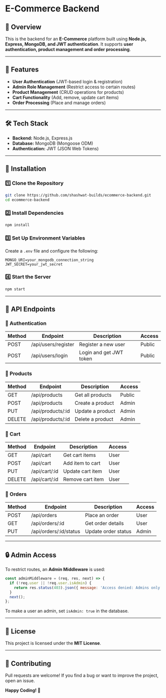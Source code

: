 # E-Commerce Backend

## 🚀 Overview

This is the backend for an **E-Commerce** platform built using **Node.js, Express, MongoDB, and JWT authentication**. It supports **user authentication, product management and order processing**.

---

## 📌 Features

- **User Authentication** (JWT-based login & registration)
- **Admin Role Management** (Restrict access to certain routes)
- **Product Management** (CRUD operations for products)
- **Cart Functionality** (Add, remove, update cart items)
- **Order Processing** (Place and manage orders)

---

## 🛠️ Tech Stack

- **Backend:** Node.js, Express.js
- **Database:** MongoDB (Mongoose ODM)
- **Authentication:** JWT (JSON Web Tokens)

---

## 🔧 Installation

### 1️⃣ Clone the Repository

```sh
git clone https://github.com/shashwat-builds/ecommerce-backend.git
cd ecommerce-backend
```

### 2️⃣ Install Dependencies

```sh
npm install
```

### 3️⃣ Set Up Environment Variables

Create a `.env` file and configure the following:

```
MONGO_URI=your_mongodb_connection_string
JWT_SECRET=your_jwt_secret
```

### 4️⃣ Start the Server

```sh
npm start
```

---

## 🔑 API Endpoints

### 🔹 Authentication

| Method | Endpoint            | Description             | Access |
| ------ | ------------------- | ----------------------- | ------ |
| POST   | /api/users/register | Register a new user     | Public |
| POST   | /api/users/login    | Login and get JWT token | Public |

### 🔹 Products

| Method | Endpoint           | Description      | Access |
| ------ | ------------------ | ---------------- | ------ |
| GET    | /api/products      | Get all products | Public |
| POST   | /api/products      | Create a product | Admin  |
| PUT    | /api/products/\:id | Update a product | Admin  |
| DELETE | /api/products/\:id | Delete a product | Admin  |

### 🔹 Cart

| Method | Endpoint       | Description      | Access |
| ------ | -------------- | ---------------- | ------ |
| GET    | /api/cart      | Get cart items   | User   |
| POST   | /api/cart      | Add item to cart | User   |
| PUT    | /api/cart/\:id | Update cart item | User   |
| DELETE | /api/cart/\:id | Remove cart item | User   |

### 🔹 Orders

| Method | Endpoint                | Description         | Access |
| ------ | ----------------------- | ------------------- | ------ |
| POST   | /api/orders             | Place an order      | User   |
| GET    | /api/orders/\:id        | Get order details   | User   |
| PUT    | /api/orders/\:id/status | Update order status | Admin  |

---

## 🔒 Admin Access

To restrict routes, an **Admin Middleware** is used:

```javascript
const adminMiddleware = (req, res, next) => {
  if (!req.user || !req.user.isAdmin) {
    return res.status(403).json({ message: 'Access denied: Admins only' });
  }
  next();
};
```

To make a user an admin, set `isAdmin: true` in the database.


---

## 📝 License

This project is licensed under the **MIT License**.

---

## 🙌 Contributing

Pull requests are welcome! If you find a bug or want to improve the project, open an issue.

**Happy Coding! 🚀**

